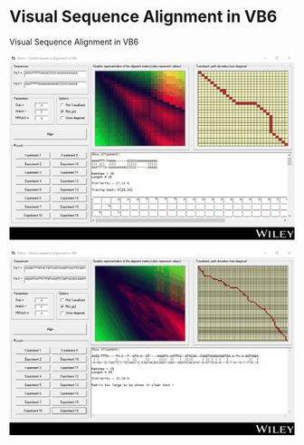 # Visual Sequence Alignment in VB6
Visual Sequence Alignment in VB6

![screenshot](https://github.com/Gagniuc/Visual-Sequence-Alignment-in-VB6/blob/main/screenshot/AlignDNA%20in%20VB6%20(4).gif)

![screenshot](https://github.com/Gagniuc/Visual-Sequence-Alignment-in-VB6/blob/main/screenshot/AlignDNA%20in%20VB6%20(5).gif)
